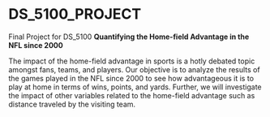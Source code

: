 # DS_5100_PROJECT
Final Project for DS_5100
**Quantifying the Home-field Advantage in the NFL since 2000**

The impact of the home-field advantage in sports is a hotly debated topic amongst fans, teams, and players. Our objective is to analyze the results of the games played in the NFL since 2000 to see how advantageous it is to play at home in terms of wins, points, and yards. Further, we will investigate the impact of other variables related to the home-field advantage such as distance traveled by the visiting team. 

